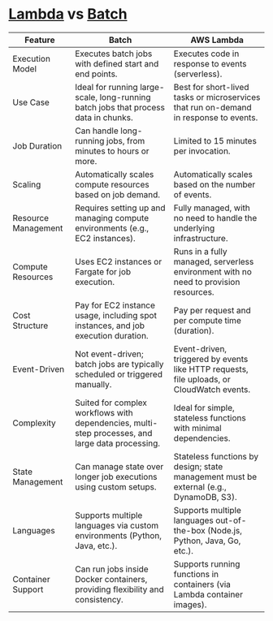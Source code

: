 # [Lambda](./lambda.md) vs [Batch](./batch.md)

| Feature |  Batch | AWS Lambda
| --------| -------| -----------
| Execution Model | Executes batch jobs with defined start and end points. | Executes code in response to events (serverless).
| Use Case | Ideal for running large-scale, long-running batch jobs that process data in chunks. | Best for short-lived tasks or microservices that run on-demand in response to events.
| Job Duration | Can handle long-running jobs, from minutes to hours or more. | Limited to 15 minutes per invocation.
| Scaling | Automatically scales compute resources based on job demand. | Automatically scales based on the number of events.
| Resource Management | Requires setting up and managing compute environments (e.g., EC2 instances). | Fully managed, with no need to handle the underlying infrastructure.
| Compute Resources | Uses EC2 instances or Fargate for job execution. | Runs in a fully managed, serverless environment with no need to provision resources.
| Cost Structure | Pay for EC2 instance usage, including spot instances, and job execution duration. | Pay per request and per compute time (duration).
| Event-Driven | Not event-driven; batch jobs are typically scheduled or triggered manually. | Event-driven, triggered by events like HTTP requests, file uploads, or CloudWatch events.
| Complexity | Suited for complex workflows with dependencies, multi-step processes, and large data processing. | Ideal for simple, stateless functions with minimal dependencies.
| State Management | Can manage state over longer job executions using custom setups. | Stateless functions by design; state management must be external (e.g., DynamoDB, S3).
| Languages | Supports multiple languages via custom environments (Python, Java, etc.). | Supports multiple languages out-of-the-box (Node.js, Python, Java, Go, etc.).
| Container Support | Can run jobs inside Docker containers, providing flexibility and consistency. | Supports running functions in containers (via Lambda container images).